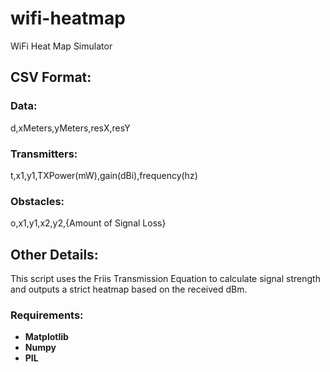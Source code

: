 # wifi-heatmap
WiFi Heat Map Simulator

## CSV Format:
### Data:
d,xMeters,yMeters,resX,resY
### Transmitters:
t,x1,y1,TXPower(mW),gain(dBi),frequency(hz)
### Obstacles:
o,x1,y1,x2,y2,{Amount of Signal Loss}

## Other Details:
This script uses the Friis Transmission Equation to calculate signal strength and outputs a strict heatmap based on the received dBm.

### Requirements:
* **Matplotlib**
* **Numpy**
* **PIL**
